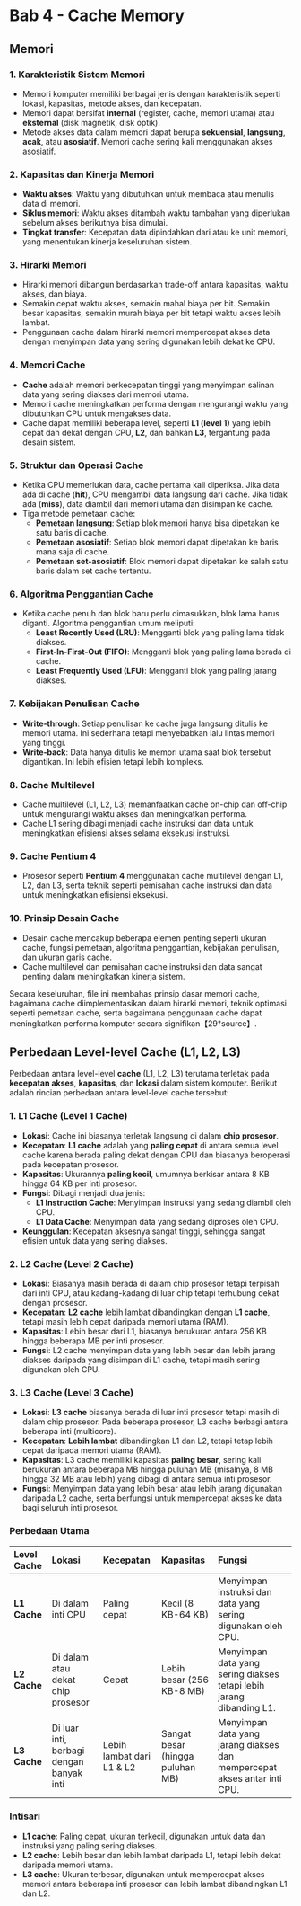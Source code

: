 # Bab 4 - Cache Memory

## Memori

### 1. Karakteristik Sistem Memori

- Memori komputer memiliki berbagai jenis dengan karakteristik seperti lokasi, kapasitas, metode akses, dan kecepatan.
- Memori dapat bersifat **internal** (register, cache, memori utama) atau **eksternal** (disk magnetik, disk optik).
- Metode akses data dalam memori dapat berupa **sekuensial**, **langsung**, **acak**, atau **asosiatif**. Memori cache sering kali menggunakan akses asosiatif.

### 2. Kapasitas dan Kinerja Memori

- **Waktu akses**: Waktu yang dibutuhkan untuk membaca atau menulis data di memori.
- **Siklus memori**: Waktu akses ditambah waktu tambahan yang diperlukan sebelum akses berikutnya bisa dimulai.
- **Tingkat transfer**: Kecepatan data dipindahkan dari atau ke unit memori, yang menentukan kinerja keseluruhan sistem.

### 3. Hirarki Memori

- Hirarki memori dibangun berdasarkan trade-off antara kapasitas, waktu akses, dan biaya.
- Semakin cepat waktu akses, semakin mahal biaya per bit. Semakin besar kapasitas, semakin murah biaya per bit tetapi waktu akses lebih lambat.
- Penggunaan cache dalam hirarki memori mempercepat akses data dengan menyimpan data yang sering digunakan lebih dekat ke CPU.

### 4. Memori Cache

- **Cache** adalah memori berkecepatan tinggi yang menyimpan salinan data yang sering diakses dari memori utama.
- Memori cache meningkatkan performa dengan mengurangi waktu yang dibutuhkan CPU untuk mengakses data.
- Cache dapat memiliki beberapa level, seperti **L1 (level 1)** yang lebih cepat dan dekat dengan CPU, **L2**, dan bahkan **L3**, tergantung pada desain sistem.

### 5. Struktur dan Operasi Cache

- Ketika CPU memerlukan data, cache pertama kali diperiksa. Jika data ada di cache (**hit**), CPU mengambil data langsung dari cache. Jika tidak ada (**miss**), data diambil dari memori utama dan disimpan ke cache.
- Tiga metode pemetaan cache:
  - **Pemetaan langsung**: Setiap blok memori hanya bisa dipetakan ke satu baris di cache.
  - **Pemetaan asosiatif**: Setiap blok memori dapat dipetakan ke baris mana saja di cache.
  - **Pemetaan set-asosiatif**: Blok memori dapat dipetakan ke salah satu baris dalam set cache tertentu.

### 6. Algoritma Penggantian Cache

- Ketika cache penuh dan blok baru perlu dimasukkan, blok lama harus diganti. Algoritma penggantian umum meliputi:
  - **Least Recently Used (LRU)**: Mengganti blok yang paling lama tidak diakses.
  - **First-In-First-Out (FIFO)**: Mengganti blok yang paling lama berada di cache.
  - **Least Frequently Used (LFU)**: Mengganti blok yang paling jarang diakses.

### 7. Kebijakan Penulisan Cache

- **Write-through**: Setiap penulisan ke cache juga langsung ditulis ke memori utama. Ini sederhana tetapi menyebabkan lalu lintas memori yang tinggi.
- **Write-back**: Data hanya ditulis ke memori utama saat blok tersebut digantikan. Ini lebih efisien tetapi lebih kompleks.

### 8. Cache Multilevel

- Cache multilevel (L1, L2, L3) memanfaatkan cache on-chip dan off-chip untuk mengurangi waktu akses dan meningkatkan performa.
- Cache L1 sering dibagi menjadi cache instruksi dan data untuk meningkatkan efisiensi akses selama eksekusi instruksi.

### 9. Cache Pentium 4

- Prosesor seperti **Pentium 4** menggunakan cache multilevel dengan L1, L2, dan L3, serta teknik seperti pemisahan cache instruksi dan data untuk meningkatkan efisiensi eksekusi.

### 10. Prinsip Desain Cache

- Desain cache mencakup beberapa elemen penting seperti ukuran cache, fungsi pemetaan, algoritma penggantian, kebijakan penulisan, dan ukuran garis cache.
- Cache multilevel dan pemisahan cache instruksi dan data sangat penting dalam meningkatkan kinerja sistem.

Secara keseluruhan, file ini membahas prinsip dasar memori cache, bagaimana cache diimplementasikan dalam hirarki memori, teknik optimasi seperti pemetaan cache, serta bagaimana penggunaan cache dapat meningkatkan performa komputer secara signifikan【29†source】.

## Perbedaan Level-level Cache (L1, L2, L3)

Perbedaan antara level-level **cache** (L1, L2, L3) terutama terletak pada **kecepatan akses**, **kapasitas**, dan **lokasi** dalam sistem komputer. Berikut adalah rincian perbedaan antara level-level cache tersebut:

### 1. L1 Cache (Level 1 Cache)

- **Lokasi**: Cache ini biasanya terletak langsung di dalam **chip prosesor**.
- **Kecepatan**: **L1 cache** adalah yang **paling cepat** di antara semua level cache karena berada paling dekat dengan CPU dan biasanya beroperasi pada kecepatan prosesor.
- **Kapasitas**: Ukurannya **paling kecil**, umumnya berkisar antara 8 KB hingga 64 KB per inti prosesor.
- **Fungsi**: Dibagi menjadi dua jenis:
  - **L1 Instruction Cache**: Menyimpan instruksi yang sedang diambil oleh CPU.
  - **L1 Data Cache**: Menyimpan data yang sedang diproses oleh CPU.
- **Keunggulan**: Kecepatan aksesnya sangat tinggi, sehingga sangat efisien untuk data yang sering diakses.

### 2. L2 Cache (Level 2 Cache)

- **Lokasi**: Biasanya masih berada di dalam chip prosesor tetapi terpisah dari inti CPU, atau kadang-kadang di luar chip tetapi terhubung dekat dengan prosesor.
- **Kecepatan**: **L2 cache** lebih lambat dibandingkan dengan **L1 cache**, tetapi masih lebih cepat daripada memori utama (RAM).
- **Kapasitas**: Lebih besar dari L1, biasanya berukuran antara 256 KB hingga beberapa MB per inti prosesor.
- **Fungsi**: L2 cache menyimpan data yang lebih besar dan lebih jarang diakses daripada yang disimpan di L1 cache, tetapi masih sering digunakan oleh CPU.

### 3. L3 Cache (Level 3 Cache)

- **Lokasi**: **L3 cache** biasanya berada di luar inti prosesor tetapi masih di dalam chip prosesor. Pada beberapa prosesor, L3 cache berbagi antara beberapa inti (multicore).
- **Kecepatan**: **Lebih lambat** dibandingkan L1 dan L2, tetapi tetap lebih cepat daripada memori utama (RAM).
- **Kapasitas**: L3 cache memiliki kapasitas **paling besar**, sering kali berukuran antara beberapa MB hingga puluhan MB (misalnya, 8 MB hingga 32 MB atau lebih) yang dibagi di antara semua inti prosesor.
- **Fungsi**: Menyimpan data yang lebih besar atau lebih jarang digunakan daripada L2 cache, serta berfungsi untuk mempercepat akses ke data bagi seluruh inti prosesor.

### Perbedaan Utama

| **Level Cache** | **Lokasi**  | **Kecepatan** | **Kapasitas**  | **Fungsi** |
|:---|:---|:---|:---|:---|
| **L1 Cache** | Di dalam inti CPU | Paling cepat  | Kecil (8 KB-64 KB) | Menyimpan instruksi dan data yang sering digunakan oleh CPU. |
| **L2 Cache** | Di dalam atau dekat chip prosesor | Cepat| Lebih besar (256 KB-8 MB) | Menyimpan data yang sering diakses tetapi lebih jarang dibanding L1. |
| **L3 Cache** | Di luar inti, berbagi dengan banyak inti | Lebih lambat dari L1 & L2 | Sangat besar (hingga puluhan MB) | Menyimpan data yang jarang diakses dan mempercepat akses antar inti CPU. |

### Intisari

- **L1 cache**: Paling cepat, ukuran terkecil, digunakan untuk data dan instruksi yang paling sering diakses.
- **L2 cache**: Lebih besar dan lebih lambat daripada L1, tetapi lebih dekat daripada memori utama.
- **L3 cache**: Ukuran terbesar, digunakan untuk mempercepat akses memori antara beberapa inti prosesor dan lebih lambat dibandingkan L1 dan L2.
